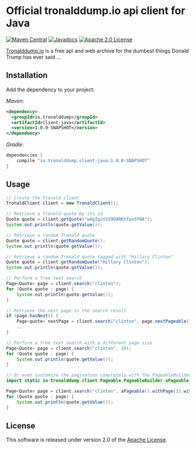 # Official tronalddump.io api client for Java

[![Maven Central](https://maven-badges.herokuapp.com/maven-central/io.tronalddump/client-java/badge.svg)](https://maven-badges.herokuapp.com/maven-central/io.tronalddump/client-java)
[![Javadocs](http://www.javadoc.io/badge/io.tronalddump/client-java.svg?color=brightgreen)](http://www.javadoc.io/doc/io.tronalddump/client-java)
[![Apache 2.0 License](https://img.shields.io/:license-apache-blue.svg)](http://www.apache.org/licenses/LICENSE-2.0)

[Tronalddump.io][] is a free api and web archive for the dumbest things Donald Trump has ever said ...

## Installation

Add the dependency to your project:

_Maven_:

```xml
<dependency>
  <groupId>io.tronalddump</groupId>
  <artifactId>client-java</artifactId>
  <version>1.0.0-SNAPSHOT</version>
</dependency>
```

_Gradle_:

```groovy
dependencies {
    compile "io.tronalddump:client-java:1.0.0-SNAPSHOT"
}
```

## Usage

```java
// Create the Tronald client
TronaldClient client = new TronaldClient();

// Retrieve a Tronald quote by its id
Quote quote = client.getQuote("wAgIgzV1S9OARKhfun3f0A");
System.out.println(quote.getValue());

// Retrieve a random Tronald quote
Quote quote = client.getRandomQuote();
System.out.println(quote.getValue());

// Retrieve a random Tronald quote tagged with "Hillary Clinton"
Quote quote = client.getRandomQuote("Hillary Clinton");
System.out.println(quote.getValue());

// Perform a free text search
Page<Quote> page = client.search("clinton");
for (Quote quote : page) {
    System.out.println(quote.getValue());
}

// Retrieve the next page in the search result 
if (page.hasNext() {
    Page<quote> nextPage = client.search("clinton", page.nextPageable());
    ..
}

// Perform a free text search with a different page size
Page<Quote> page = client.search("clinton", 10);
for (Quote quote : page) {
    System.out.println(quote.getValue());
}

// Or even customize the pagination completely with the PageableBuilder
import static io.tronalddump.client.Pageable.PageableBuilder.aPageable;

Page<Quote> page = client.search("clinton", aPageable().withPage(1).withSize(5).build());
for (Quote quote : page) {
    System.out.println(quote.getValue());
}
```

## License

This software is released under version 2.0 of the [Apache License][].


[Apache License]: http://www.apache.org/licenses/LICENSE-2.0
[Tronalddump.io]: https://www.tronalddump.io

